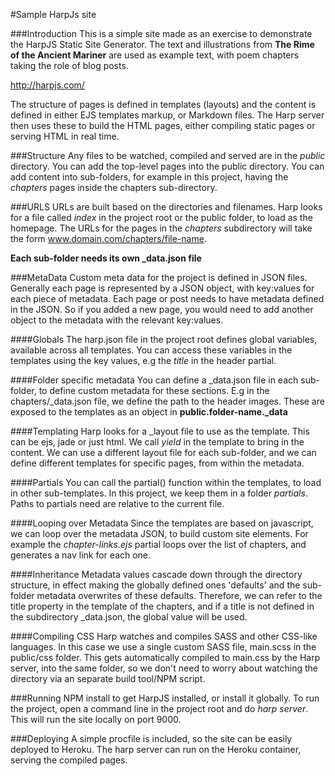 #Sample HarpJs site

###Introduction
This is a simple site made as an exercise to demonstrate the HarpJS Static Site Generator. The text and illustrations from **The Rime of the Ancient Mariner** are used as example text, with poem chapters taking the role of blog posts.

http://harpjs.com/

The structure of pages is defined in templates (layouts) and the content is defined in either EJS templates markup, or Markdown files. The Harp server then uses these to build the HTML pages, either compiling static pages or serving HTML in real time.

###Structure
Any files to be watched, compiled and served are in the *public* directory. You can add the top-level pages into the public directory. You can add content into sub-folders, for example in this project, having the *chapters* pages inside the chapters sub-directory. 

###URLS
URLs are built based on the directories and filenames. Harp looks for a file called *index* in the project root or the public folder, to load as the homepage.
The URLs for the pages in the *chapters* subdirectory will take the form www.domain.com/chapters/file-name.

**Each sub-folder needs its own _data.json file**

###MetaData
Custom meta data for the project is defined in JSON files. Generally each page is represented by a JSON object, with key:values for each piece of metadata.
Each page or post needs to have metadata defined in the JSON. So if you added a new page, you would need to add another object to the metadata with the relevant key:values.

####Globals
The harp.json file in the project root defines global variables, available across all templates. You can access these variables in the templates using the key values, e.g the *title* in the header partial.

####Folder specific metadata
You can define a _data.json file in each sub-folder, to define custom metadata for these sections. E.g in the chapters/_data.json file, we define the path to the header images. These are exposed to the templates as an object in **public.folder-name._data**

####Templating
Harp looks for a _layout file to use as the template. This can be ejs, jade or just html.
We call *yield* in the template to bring in the content.
We can use a different layout file for each sub-folder, and we can define different templates for specific pages, from within the metadata.

####Partials
You can call the partial() function within the templates, to load in other sub-templates. In this project, we keep them in a folder *partials*. Paths to partials need are relative to the current file.

####Looping over Metadata
Since the templates are based on javascript, we can loop over the metadata JSON, to build custom site elements. For example the *chapter-links.ejs* partial loops over the list of chapters, and generates a nav link for each one.

####Inheritance
Metadata values cascade down through the directory structure, in effect making the globally defined ones 'defaults' and the sub-folder metadata overwrites of these defaults. Therefore, we can refer to the title property in the template of the chapters, and if a title is not defined in the subdirectory _data.json, the global value will be used.

####Compiling CSS
Harp watches and compiles SASS and other CSS-like languages. In this case we use a single custom SASS file, main.scss in the public/css folder. This gets automatically compiled to main.css by the Harp server, into the same folder, so we don't need to worry about watching the directory via an separate build tool/NPM script.

###Running
NPM install to get HarpJS installed, or install it globally.
To run the project, open a command line in the project root and do *harp server*. This will run the site locally on port 9000.

###Deploying
A simple procfile is included, so the site can be easily deployed to Heroku. The harp server can run on the Heroku container, serving the compiled pages.